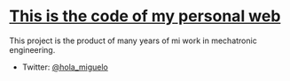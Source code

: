 # [This is the code of my personal web](migueloruiz.com)

This project is the product of many years of mi work in mechatronic engineering.
* Twitter: [@hola_miguelo](https://twitter.com/hola_miguelo)

